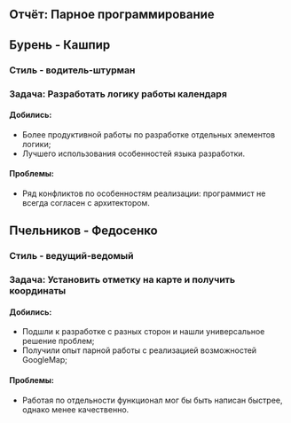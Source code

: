 ## Отчёт: Парное программирование
## Бурень - Кашпир
### Стиль - водитель-штурман
### Задача: Разработать логику работы календаря 
#### Добились: 
* Более продуктивной работы по разработке отдельных элементов логики;
* Лучшего использования особенностей языка разработки.
#### Проблемы:
* Ряд конфликтов по особенностям реализации: программист не всегда согласен с архитектором.

## Пчельников - Федосенко
### Стиль - ведущий-ведомый
### Задача: Установить отметку на карте и получить координаты
#### Добились: 
* Подшли к разработке с разных сторон и нашли универсальное решение проблем;
* Получили опыт парной работы с реализацией возможностей GoogleMap;
#### Проблемы:
* Работая по отдельности функционал мог бы быть написан быстрее, однако менее качественно.
